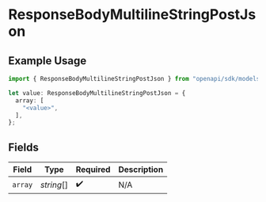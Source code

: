 # ResponseBodyMultilineStringPostJson

## Example Usage

```typescript
import { ResponseBodyMultilineStringPostJson } from "openapi/sdk/models/operations";

let value: ResponseBodyMultilineStringPostJson = {
  array: [
    "<value>",
  ],
};
```

## Fields

| Field              | Type               | Required           | Description        |
| ------------------ | ------------------ | ------------------ | ------------------ |
| `array`            | *string*[]         | :heavy_check_mark: | N/A                |